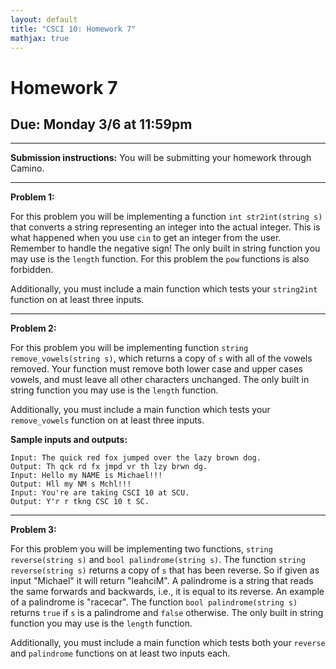 ```yaml
---
layout: default
title: "CSCI 10: Homework 7"
mathjax: true
---
```


# Homework 7

## Due: Monday 3/6 at 11:59pm

---

__Submission instructions:__  You will be submitting your homework through Camino.

---

__Problem 1:__

For this problem you will be implementing a function `int str2int(string s)` that
converts a string representing an integer into the actual integer. This is what
happened when you use `cin` to get an integer from the user. Remember to handle
the negative sign! The only built in string function you may use is the `length` function.
For this problem the `pow` functions is also forbidden.

Additionally, you must include a main function which tests your `string2int`
function on at least three inputs.

---

__Problem 2:__

For this problem you will be implementing function `string remove_vowels(string s)`,
which returns a copy of `s` with all of the vowels removed. Your function must
remove both lower case and upper cases vowels, and must leave all other characters
unchanged. The only built in string function you may use is the `length` function.

Additionally, you must include a main function which tests your `remove_vowels`
function on at least three inputs.

__Sample inputs and outputs:__

```
Input: The quick red fox jumped over the lazy brown dog.
Output: Th qck rd fx jmpd vr th lzy brwn dg.
Input: Hello my NAME is Michael!!!
Output: Hll my NM s Mchl!!!
Input: You're are taking CSCI 10 at SCU.
Output: Y'r r tkng CSC 10 t SC.
```

---

__Problem 3:__

For this problem you will be implementing two functions, `string reverse(string s)`
and `bool palindrome(string s)`. The function `string reverse(string s)` returns
a copy of `s` that has been reverse. So if given as input "Michael" it will return
"leahciM". A palindrome is a string that reads the same forwards and backwards, i.e.,
it is equal to its reverse. An example of a palindrome is "racecar". The function
`bool palindrome(string s)` returns `true` if `s` is a palindrome and `false` otherwise.
The only built in string function you may use is the `length` function.

Additionally, you must include a main function which tests both your `reverse` and `palindrome`
functions on at least two inputs each.

